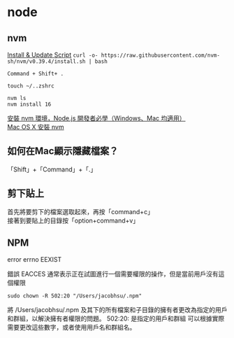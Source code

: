 # node 

## nvm 

[Install & Update Script](https://github.com/nvm-sh/nvm#troubleshooting-on-macos)
`curl -o- https://raw.githubusercontent.com/nvm-sh/nvm/v0.39.4/install.sh | bash`

`Command + Shift+ .`  

`touch ~/..zshrc`  

`nvm ls`  
`nvm install 16`  

[安裝 nvm 環境，Node.js 開發者必學（Windows、Mac 均適用）](https://www.casper.tw/development/2022/01/10/install-nvm/)  
[Mac OS X 安裝 nvm](https://israynotarray.com/nodejs/20200124/3404456418/)  

## 如何在Mac顯示隱藏檔案？

「Shift」+「Command」+「.」 

## 剪下貼上

首先將要剪下的檔案選取起來，再按「command+c」  
接著到要貼上的目錄按「option+command+v」

## NPM

error errno EEXIST

錯誤 EACCES 通常表示正在試圖進行一個需要權限的操作，但是當前用戶沒有這個權限

`sudo chown -R 502:20 "/Users/jacobhsu/.npm"`

將 /Users/jacobhsu/.npm 及其下的所有檔案和子目錄的擁有者更改為指定的用戶和群組，以解決擁有者權限的問題。
502:20: 是指定的用戶和群組 可以根據實際需要更改這些數字，或者使用用戶名和群組名。
